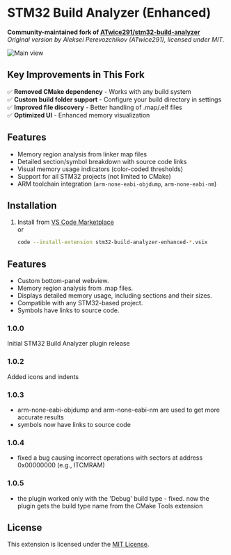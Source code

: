 # STM32 Build Analyzer (Enhanced)

**Community-maintained fork of [ATwice291/stm32-build-analyzer](https://github.com/ATwice291/stm32-build-analyzer)**  
*Original version by Aleksei Perevozchikov (ATwice291), licensed under MIT.*

![Main view](images/2.JPG)

## Key Improvements in This Fork

✅ **Removed CMake dependency** - Works with any build system  
✅ **Custom build folder support** - Configure your build directory in settings  
✅ **Improved file discovery** - Better handling of .map/.elf files  
✅ **Optimized UI** - Enhanced memory visualization  

## Features

- Memory region analysis from linker map files
- Detailed section/symbol breakdown with source code links
- Visual memory usage indicators (color-coded thresholds)
- Support for all STM32 projects (not limited to CMake)
- ARM toolchain integration (`arm-none-eabi-objdump`, `arm-none-eabi-nm`)

## Installation

1. Install from [VS Code Marketplace](LINK_TO_YOUR_EXTENSION)  
   or  
   ```bash
   code --install-extension stm32-build-analyzer-enhanced-*.vsix

## Features

* Custom bottom-panel webview.
* Memory region analysis from .map files.
* Displays detailed memory usage, including sections and their sizes.
* Compatible with any STM32-based project.
* Symbols have links to source code.


### 1.0.0

Initial STM32 Build Analyzer plugin release

### 1.0.2

Added icons and indents

### 1.0.3

- arm-none-eabi-objdump and arm-none-eabi-nm are used to get more accurate results
- symbols now have links to source code

### 1.0.4
- fixed a bug causing incorrect operations with sectors at address 0x00000000 (e.g., ITCMRAM)

### 1.0.5
- the plugin worked only with the 'Debug' build type - fixed. now the plugin gets the build type name from the CMake Tools extension

## License

This extension is licensed under the [MIT License](LICENSE).